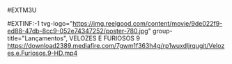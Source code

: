 #EXTM3U

#EXTINF:-1 tvg-logo="https://img.reelgood.com/content/movie/9de022f9-ed88-47db-8cc9-052e74347252/poster-780.jpg"
group-title="Lançamentos", VELOZES E FURIOSOS 9
https://download2389.mediafire.com/7gwm1f363h4g/rp1wuxdljrqugit/Velozes.e.Furiosos.9-HD.mp4
